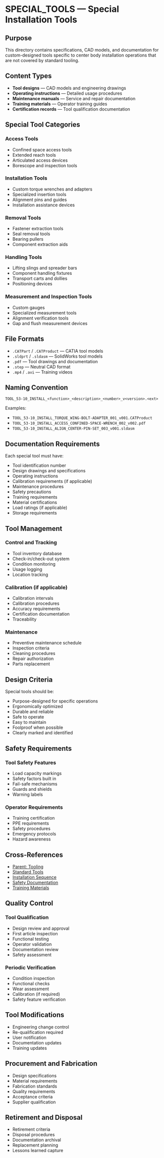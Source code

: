 # SPECIAL_TOOLS — Special Installation Tools

## Purpose

This directory contains specifications, CAD models, and documentation for custom-designed tools specific to center body installation operations that are not covered by standard tooling.

## Content Types

- **Tool designs** — CAD models and engineering drawings
- **Operating instructions** — Detailed usage procedures
- **Maintenance manuals** — Service and repair documentation
- **Training materials** — Operator training guides
- **Certification records** — Tool qualification documentation

## Special Tool Categories

### Access Tools
- Confined space access tools
- Extended reach tools
- Articulated access devices
- Borescope and inspection tools

### Installation Tools
- Custom torque wrenches and adapters
- Specialized insertion tools
- Alignment pins and guides
- Installation assistance devices

### Removal Tools
- Fastener extraction tools
- Seal removal tools
- Bearing pullers
- Component extraction aids

### Handling Tools
- Lifting slings and spreader bars
- Component handling fixtures
- Transport carts and dollies
- Positioning devices

### Measurement and Inspection Tools
- Custom gauges
- Specialized measurement tools
- Alignment verification tools
- Gap and flush measurement devices

## File Formats

- `.CATPart` / `.CATProduct` — CATIA tool models
- `.sldprt` / `.sldasm` — SolidWorks tool models
- `.pdf` — Tool drawings and documentation
- `.step` — Neutral CAD format
- `.mp4` / `.avi` — Training videos

## Naming Convention

```
TOOL_53-10_INSTALL_<function>_<description>_<number>_v<version>.<ext>
```

Examples:
- `TOOL_53-10_INSTALL_TORQUE_WING-BOLT-ADAPTER_001_v001.CATProduct`
- `TOOL_53-10_INSTALL_ACCESS_CONFINED-SPACE-WRENCH_002_v002.pdf`
- `TOOL_53-10_INSTALL_ALIGN_CENTER-PIN-SET_003_v001.sldasm`

## Documentation Requirements

Each special tool must have:
- Tool identification number
- Design drawings and specifications
- Operating instructions
- Calibration requirements (if applicable)
- Maintenance procedures
- Safety precautions
- Training requirements
- Material certifications
- Load ratings (if applicable)
- Storage requirements

## Tool Management

### Control and Tracking
- Tool inventory database
- Check-in/check-out system
- Condition monitoring
- Usage logging
- Location tracking

### Calibration (if applicable)
- Calibration intervals
- Calibration procedures
- Accuracy requirements
- Certification documentation
- Traceability

### Maintenance
- Preventive maintenance schedule
- Inspection criteria
- Cleaning procedures
- Repair authorization
- Parts replacement

## Design Criteria

Special tools should be:
- Purpose-designed for specific operations
- Ergonomically optimized
- Durable and reliable
- Safe to operate
- Easy to maintain
- Foolproof when possible
- Clearly marked and identified

## Safety Requirements

### Tool Safety Features
- Load capacity markings
- Safety factors built in
- Fail-safe mechanisms
- Guards and shields
- Warning labels

### Operator Requirements
- Training certification
- PPE requirements
- Safety procedures
- Emergency protocols
- Hazard awareness

## Cross-References

- [Parent: Tooling](../README.md)
- [Standard Tools](../../TOOLS/README.md)
- [Installation Sequence](../../SEQUENCE/README.md)
- [Safety Documentation](../../SAFETY/README.md)
- [Training Materials](../../QA/README.md)

## Quality Control

### Tool Qualification
- Design review and approval
- First article inspection
- Functional testing
- Operator validation
- Documentation review
- Safety assessment

### Periodic Verification
- Condition inspection
- Functional checks
- Wear assessment
- Calibration (if required)
- Safety feature verification

## Tool Modifications

- Engineering change control
- Re-qualification required
- User notification
- Documentation updates
- Training updates

## Procurement and Fabrication

- Design specifications
- Material requirements
- Fabrication standards
- Quality requirements
- Acceptance criteria
- Supplier qualification

## Retirement and Disposal

- Retirement criteria
- Disposal procedures
- Documentation archival
- Replacement planning
- Lessons learned capture
